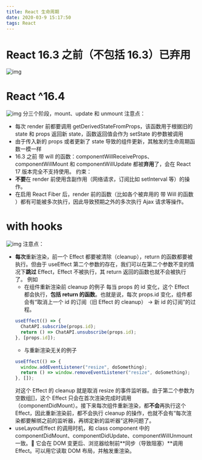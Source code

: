```yaml
---
title: React 生命周期
date: 2020-03-9 15:17:50
tags: React
---
```


# React 16.3 之前（不包括 16.3）已弃用

![img](https://imbant-blog.oss-cn-shanghai.aliyuncs.com/blog-img/9/React-%E7%94%9F%E5%91%BD%E5%91%A8%E6%9C%9F1.png)

# React ^16.4

![img](https://imbant-blog.oss-cn-shanghai.aliyuncs.com/blog-img/9/React-%E7%94%9F%E5%91%BD%E5%91%A8%E6%9C%9F2.png)
分三个阶段，mount、update 和 unmount
注意点：

- 每次 render 前都要调用 getDerivedStateFromProps，该函数用于根据旧的 state 和 props 返回新 state，函数返回值会作为 setState 的参数被调用
- 由于传入新的 props 或者更新了 state 导致的组件更新，其触发的生命周期函数一模一样
- 16.3 之前 带 will 的函数：componentWillReceiveProps、componentWillMount 和 componentWillUpdate 都被**弃用**了，会在 React 17 版本完全不支持使用。
  约束：
- **不要**在 render 前使用含副作用（网络请求，订阅比如 setInterval 等）的操作。
- 在启用 React Fiber 后，render 前的函数（比如各个被弃用的 带 Will 的函数 ）都有可能被多次执行，因此导致预期之外的多次执行 Ajax 请求等操作。

# with hooks

![img](https://imbant-blog.oss-cn-shanghai.aliyuncs.com/blog-img/9/React-%E7%94%9F%E5%91%BD%E5%91%A8%E6%9C%9F3.png)
注意点：

- **每次**重新渲染，前一个 Effect 都要被清除（cleanup），return 的函数都要被执行。但由于 useEffect 第二个参数的存在，我们可以在第二个参数不变的情况下**跳过** Effect，Effect 不被执行，其 return 返回的函数也就不会被执行了。
  例如
  - 在组件重新渲染前 cleanup 的例子
    每当 props 的 id 变化，这个 Effect 都会执行，**包括 return 的函数**。也就是说，每次 props.id 变化，组件都会有“取消上一个 id 的订阅（旧 Effect 的 cleanup） -> 新 id 的订阅”的过程。
  ```javascript
  useEffect(() => {
    ChatAPI.subscribe(props.id);
    return () => ChatAPI.unsubscribe(props.id);
  }, [props.id]);
  ```
  - 与重新渲染无关的例子
  ```javascript
  useEffect(() => {
    window.addEventListener("resize", doSomething);
    return () => window.removeEventListener("resize", doSomething);
  }, []);
  ```
  对这个 Effect 的 cleanup 就是取消 resize 的事件监听器。由于第二个参数为空数组[]，这个 Effect 只会在首次渲染完成时调用（componentDidMount）。接下来每次组件重新渲染，都**不会**再执行这个 Effect，因此重新渲染前，都不会执行 cleanup 的操作，也就不会有“每次渲染都要解绑之前的监听器，再绑定新的监听器”这种问题了。
- useLayoutEffect 的调用时机，和 class component 中的 componentDidMount、componentDidUpdate、componentWillUnmount 一致。 它会在 DOM 变更后、浏览器绘制前**同步（导致阻塞）**调用 Effect。可以用它读取 DOM 布局，并触发重渲染。
